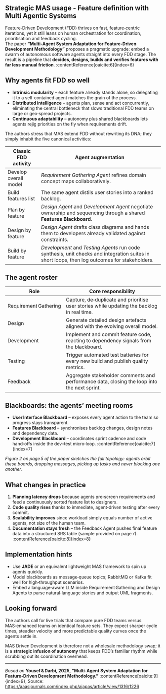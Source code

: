 <!-- 
title: "MAS Driven Features"
date: 2025‑07‑31
description: "A concise tour of how Multi‑Agent Systems supercharge Feature‑Driven Development."
tags: [agile, FDD, MAS, software‑engineering, process‑improvement]
-->

## Strategic MAS usage - Feature definition with Multi Agentic Systems

Feature‑Driven Development (FDD) thrives on fast, feature‑centric iterations, yet it still leans on human orchestration for coordination, prioritisation and feedback cycling.  
The paper **“Multi‑Agent System Adaptation for Feature‑Driven Development Methodology”** proposes a pragmatic upgrade: embed a swarm of autonomous software agents straight into every FDD stage. The result is a pipeline that **decides, designs, builds and verifies features with far less manual friction**. :contentReference[oaicite:6]{index=6}

## Why agents fit FDD so well

* **Intrinsic modularity** – each feature already stands alone, so delegating it to a self‑contained agent matches the grain of the process.  
* **Distributed intelligence** – agents plan, sense and act concurrently, eliminating the central bottleneck that slows traditional FDD teams on large or geo‑spread projects.  
* **Continuous adaptability** – autonomy plus shared blackboards lets agents rejig priorities on the fly when requirements drift.  

The authors stress that MAS extend FDD without rewriting its DNA; they simply inhabit the five canonical activities:

| Classic FDD activity | Agent augmentation |
| --- | --- |
| Develop overall model | *Requirement Gathering Agent* refines domain concept maps collaboratively. |
| Build features list | The same agent distils user stories into a ranked backlog. |
| Plan by feature | *Design Agent* and *Development Agent* negotiate ownership and sequencing through a shared **Features Blackboard**. |
| Design by feature | *Design Agent* drafts class diagrams and hands them to developers already validated against constraints. |
| Build by feature | *Development* and *Testing Agents* run code synthesis, unit checks and integration suites in short loops, then log outcomes for stakeholders.  |

## The agent roster

| Role | Core responsibility |
| --- | --- |
| Requirement Gathering | Capture, de‑duplicate and prioritise user stories while updating the backlog in real time. |
| Design | Generate detailed design artefacts aligned with the evolving overall model. |
| Development | Implement and commit feature code, reacting to dependency signals from the blackboard. |
| Testing | Trigger automated test batteries for every new build and publish quality metrics. |
| Feedback | Aggregate stakeholder comments and performance data, closing the loop into the next sprint. |

## Blackboards: the agents’ meeting rooms

* **User Interface Blackboard** – exposes every agent action to the team so progress stays transparent.  
* **Features Blackboard** – synchronises backlog changes, design notes and dependency data.  
* **Development Blackboard** – coordinates sprint cadence and code hand‑offs inside the dev–test micro‑loop. :contentReference[oaicite:7]{index=7}  

*Figure 2 on page 5 of the paper sketches the full topology: agents orbit these boards, dropping messages, picking up tasks and never blocking one another.*

## What changes in practice

1. **Planning latency drops** because agents pre‑screen requirements and feed a continuously sorted feature list to designers.  
2. **Code quality rises** thanks to immediate, agent‑driven testing after every commit.  
3. **Scalability improves** since workload simply equals number of active agents, not size of the human team.  
4. **Documentation stays fresh** – the Feedback Agent pushes final feature data into a structured SRS table (sample provided on page 7). :contentReference[oaicite:8]{index=8}  

## Implementation hints

* Use **JADE** or an equivalent lightweight MAS framework to spin up agents quickly.  
* Model blackboards as message‑queue topics; RabbitMQ or Kafka fit well for high‑throughput scenarios.  
* Embed a language‑aware LLM inside Requirement Gathering and Design Agents to parse natural‑language stories and output UML fragments.  

## Looking forward

The authors call for live trials that compare pure FDD teams versus MAS‑enhanced teams on identical feature sets. They expect sharper cycle times, steadier velocity and more predictable quality curves once the agents settle in.  

MAS Driven Development is therefore not a wholesale methodology swap; it is a **strategic infusion of autonomy** that keeps FDD’s familiar rhythm while scrubbing out its coordination overhead.

---

*Based on* **Yousef & Darbi, 2025, “Multi‑Agent System Adaptation for Feature‑Driven Development Methodology.”** :contentReference[oaicite:9]{index=9}, Source: https://aaasjournals.com/index.php/ajapas/article/view/1316/1226